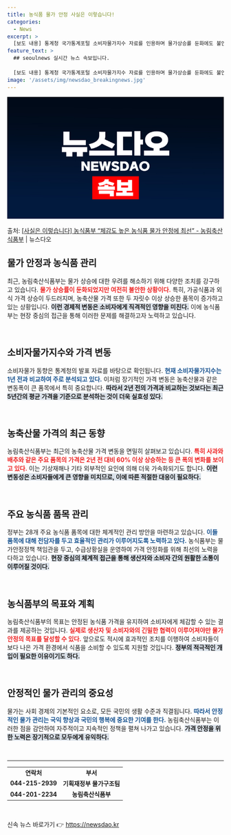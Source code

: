 ```yaml
---
title: 농식품 물가 안정 사실은 이렇습니다!
categories:
  - News
excerpt: >
  [보도 내용] 통계청 국가통계포털 소비자물가지수 자료를 인용하며 물가상승률 둔화에도 불안가공식품 9개외식 5…
feature_text: >
  ## seoulnews 실시간 뉴스 속보입니다.

  [보도 내용] 통계청 국가통계포털 소비자물가지수 자료를 인용하며 물가상승률 둔화에도 불안가공식품 9개외식 5…
image: '/assets/img/newsdao_breakingnews.jpg'
---
```


![뉴스다오 속보](/assets/img/newsdao_breakingnews.jpg)

<p>출처: <a href="https://newsdao.kr/2503" rel="dofollow">[사실은 이렇습니다] 농식품부 “체감도 높은 농식품 물가 안정에 최선” - 농림축산식품부</a> | 뉴스다오</p>

<h2 data-ke-size="size26">물가 안정과 농식품 관리</h2>

<p data-ke-size="size16">최근, 농림축산식품부는 물가 상승에 대한 우려를 해소하기 위해 다양한 조치를 강구하고 있습니다. <b><span style="color: #ee2323;">물가 상승률이 둔화되었지만 여전히 불안한 상황이다.</span></b> 특히, 가공식품과 외식 가격 상승이 두드러지며, 농축산물 가격 또한 두 자릿수 이상 상승한 품목이 증가하고 있는 상황입니다. <b><span style="background-color: #21538527;">이런 경제적 변동은 소비자에게 직격적인 영향을 미친다.</span></b> 이에 농식품부는 현장 중심의 접근을 통해 이러한 문제를 해결하고자 노력하고 있습니다.</p>

<p data-ke-size="size16">&nbsp;</p>

<h2 data-ke-size="size26">소비자물가지수와 가격 변동</h2>

<p data-ke-size="size16">소비자물가 동향은 통계청의 발표 자료를 바탕으로 확인됩니다. <b><span style="color: #1a5490;">현재 소비자물가지수는 1년 전과 비교하여 주로 분석되고 있다.</span></b> 이처럼 장기적인 가격 변동은 농축산물과 같은 변동폭이 큰 품목에서 특히 중요합니다. <b><span style="background-color: #21538527;">따라서 2년 전의 가격과 비교하는 것보다는 최근 5년간의 평균 가격을 기준으로 분석하는 것이 더욱 실효성 있다.</span></b></p>

<p data-ke-size="size16">&nbsp;</p>

<h2 data-ke-size="size26">농축산물 가격의 최근 동향</h2>

<p data-ke-size="size16">농림축산식품부는 최근의 농축산물 가격 변동을 면밀히 살펴보고 있습니다. <b><span style="color: #ee2323;">특히 사과와 배추와 같은 주요 품목의 가격은 2년 전 대비 60% 이상 상승하는 등 큰 폭의 변화를 보이고 있다.</span></b> 이는 기상재해나 기타 외부적인 요인에 의해 더욱 가속화되기도 합니다. <b><span style="background-color: #21538527;">이런 변동성은 소비자들에게 큰 영향을 미치므로, 이에 따른 적절한 대응이 필요하다.</span></b></p>

<p data-ke-size="size16">&nbsp;</p>

<h2 data-ke-size="size26">주요 농식품 품목 관리</h2>

<p data-ke-size="size16">정부는 28개 주요 농식품 품목에 대한 체계적인 관리 방안을 마련하고 있습니다. <b><span style="color: #1a5490;">이들 품목에 대해 전담자를 두고 효율적인 관리가 이루어지도록 노력하고 있다.</span></b> 농식품부는 물가안정정책 책임관을 두고, 수급상황실을 운영하여 가격 안정화를 위해 최선의 노력을 다하고 있습니다. <b><span style="background-color: #21538527;">현장 중심의 체계적 접근을 통해 생산자와 소비자 간의 원활한 소통이 이루어질 것이다.</span></b></p>

<p data-ke-size="size16">&nbsp;</p>

<h2 data-ke-size="size26">농식품부의 목표와 계획</h2>

<p data-ke-size="size16">농림축산식품부의 목표는 안정된 농식품 가격을 유지하여 소비자에게 체감할 수 있는 결과를 제공하는 것입니다. <b><span style="color: #ee2323;">실제로 생산자 및 소비자와의 긴밀한 협력이 이루어져야만 물가안정의 목표를 달성할 수 있다.</span></b> 앞으로도 적시에 효과적인 조치를 이행하여 소비자들이 보다 나은 가격 환경에서 식품을 소비할 수 있도록 지원할 것입니다. <b><span style="background-color: #21538527;">정부의 적극적인 개입이 필요한 이유이기도 하다.</span></b></p>

<p data-ke-size="size16">&nbsp;</p>

<h2 data-ke-size="size26">안정적인 물가 관리의 중요성</h2>

<p data-ke-size="size16">물가는 사회 경제의 기본적인 요소로, 모든 국민의 생활 수준과 직결됩니다. <b><span style="color: #1a5490;">따라서 안정적인 물가 관리는 국익 향상과 국민의 행복에 중요한 기여를 한다.</span></b> 농림축산식품부는 이러한 점을 감안하여 자주적이고 지속적인 정책을 펼쳐 나가고 있습니다. <b><span style="background-color: #21538527;">가격 안정을 위한 노력은 장기적으로 모두에게 유익하다.</span></b></p>

<p data-ke-size="size16">&nbsp;</p>

<hr>

<table style="width: 100%; text-align: center;">
    <tr>
        <td style="text-align: center; height: 17px;"><b>연락처</b></td>
        <td style="text-align: center; height: 17px;"><b>부서</b></td>
    </tr>
    <tr>
        <td style="text-align: center; height: 17px;"><b>044-215-2939</b></td>
        <td style="text-align: center; height: 17px;"><b>기획재정부 물가구조팀</b></td>
    </tr>
    <tr>
        <td style="text-align: center; height: 17px;"><b>044-201-2234</b></td>
        <td style="text-align: center; height: 17px;"><b>농림축산식품부</b></td>
    </tr>
</table>

<p data-ke-size="size16">&nbsp;</p> 

신속 뉴스 바로가기 👉 <a href="https://newsdao.kr" rel="dofollow">https://newsdao.kr</a>


